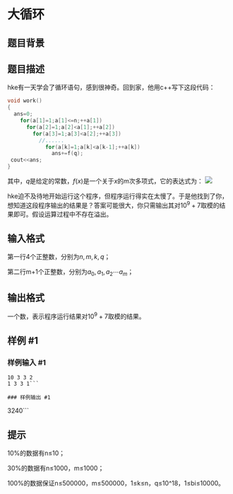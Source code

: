 # 大循环

## 题目背景



## 题目描述

hke有一天学会了循环语句，感到很神奇。回到家，他用c++写下这段代码：

```cpp
void work()
{
  ans=0;
    for(a[1]=1;a[1]<=n;++a[1])
      for(a[2]=1;a[2]<a[1];++a[2])
        for(a[3]=1;a[3]<a[2];++a[3])
          //......
            for(a[k]=1;a[k]<a[k-1];++a[k])
              ans+=f(q);
 cout<<ans;
}
```
其中，$q$是给定的常数，$f(x)$是一个关于$x$的$m$次多项式，它的表达式为：
 ![](https://cdn.luogu.com.cn/upload/pic/4012.png) 

hke迫不及待地开始运行这个程序，但程序运行得实在太慢了。于是他找到了你，想知道这段程序输出的结果是？答案可能很大，你只需输出其对$10^9+7$取模的结果即可。假设运算过程中不存在溢出。


## 输入格式

第一行4个正整数，分别为$n,m,k,q$；

第二行m+1个正整数，分别为$a_0,a_1,a_2\cdots a_m$；


## 输出格式

一个数，表示程序运行结果对$10^9+7$取模的结果。


## 样例 #1

### 样例输入 #1
```
10 3 3 2
1 3 3 1```

### 样例输出 #1

```
3240```

## 提示

10%的数据有n≤10；

30%的数据有n≤1000，m≤1000；

100%的数据保证n≤500000，m≤500000，1≤k≤n，q≤10^18，1≤bi≤10000。

